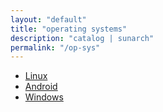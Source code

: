 ```yaml
---
layout: "default"
title: "operating systems"
description: "catalog | sunarch"
permalink: "/op-sys"
---
```


- [Linux](linux.md)
- [Android](android.md)
- [Windows](windows.md)
